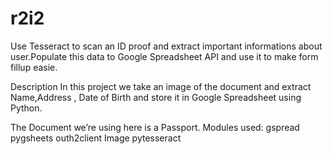 # r2i2
 Use Tesseract to scan an ID proof and extract important informations about user.Populate this data to Google Spreadsheet API and use it to make form fillup easie.

Description 
 In this project we take an image of the document and extract Name,Address , Date of Birth and store it in Google Spreadsheet using Python.

The Document we’re using here is a Passport.
Modules used:
gspread
pygsheets
outh2client
Image
pytesseract








